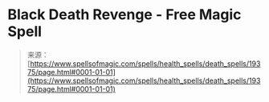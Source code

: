 <!--yml
category: 未分类
date: 2024-06-12 19:01:19
-->

# Black Death Revenge - Free Magic Spell

> 来源：[https://www.spellsofmagic.com/spells/health_spells/death_spells/19375/page.html#0001-01-01](https://www.spellsofmagic.com/spells/health_spells/death_spells/19375/page.html#0001-01-01)